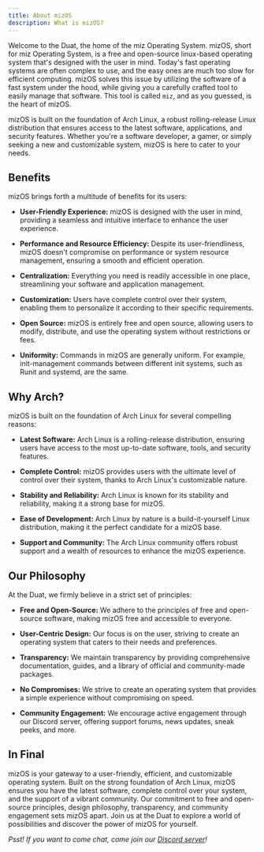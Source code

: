 ```yaml
---
title: About mizOS
description: What is mizOS?
---
```


Welcome to the Duat, the home of the miz Operating System. mizOS, short for miz Operating System, is a free and open-source linux-based operating system that's designed with the user in mind. Today's fast operating systems are often complex to use, and the easy ones are much too slow for efficient computing. mizOS solves this issue by utilizing the software of a fast system under the hood, while giving you a carefully crafted tool to easily manage that software. This tool is called `miz`, and as you guessed, is the heart of mizOS.

mizOS is built on the foundation of Arch Linux, a robust rolling-release Linux distribution that ensures access to the latest software, applications, and security features. Whether you're a software developer, a gamer, or simply seeking a new and customizable system, mizOS is here to cater to your needs.


## Benefits

mizOS brings forth a multitude of benefits for its users:

- **User-Friendly Experience:** mizOS is designed with the user in mind, providing a seamless and intuitive interface to enhance the user experience.

- **Performance and Resource Efficiency:** Despite its user-friendliness, mizOS doesn't compromise on performance or system resource management, ensuring a smooth and efficient operation.

- **Centralization:** Everything you need is readily accessible in one place, streamlining your software and application management.

- **Customization:** Users have complete control over their system, enabling them to personalize it according to their specific requirements.

- **Open Source:** mizOS is entirely free and open source, allowing users to modify, distribute, and use the operating system without restrictions or fees.

- **Uniformity:** Commands in mizOS are generally uniform. For example, init-management commands between different init systems, such as Runit and systemd, are the same. 


## Why Arch?

mizOS is built on the foundation of Arch Linux for several compelling reasons:

- **Latest Software:** Arch Linux is a rolling-release distribution, ensuring users have access to the most up-to-date software, tools, and security features.

- **Complete Control:** mizOS provides users with the ultimate level of control over their system, thanks to Arch Linux's customizable nature.

- **Stability and Reliability:** Arch Linux is known for its stability and reliability, making it a strong base for mizOS.

- **Ease of Development:** Arch Linux by nature is a build-it-yourself Linux distribution, making it the perfect candidate for a mizOS base.

- **Support and Community:** The Arch Linux community offers robust support and a wealth of resources to enhance the mizOS experience.


## Our Philosophy

At the Duat, we firmly believe in a strict set of principles:

- **Free and Open-Source:** We adhere to the principles of free and open-source software, making mizOS free and accessible to everyone.

- **User-Centric Design:** Our focus is on the user, striving to create an operating system that caters to their needs and preferences.

- **Transparency:** We maintain transparency by providing comprehensive documentation, guides, and a library of official and community-made packages.

- **No Compromises:** We strive to create an operating system that provides a simple experience without compromising on speed.

- **Community Engagement:** We encourage active engagement through our Discord server, offering support forums, news updates, sneak peeks, and more.


## In Final

mizOS is your gateway to a user-friendly, efficient, and customizable operating system. Built on the strong foundation of Arch Linux, mizOS ensures you have the latest software, complete control over your system, and the support of a vibrant community. Our commitment to free and open-source principles, design philosophy, transparency, and community engagement sets mizOS apart. Join us at the Duat to explore a world of possibilities and discover the power of mizOS for yourself.

*Psst! If you want to come chat, come join our [Discord server](https://discord.gg/AVSuRZsTXp)!*